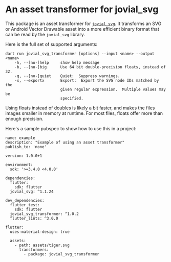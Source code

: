 # An asset transformer for jovial_svg

This package is an asset transformer for 
[`jovial_svg`](https://pub.dev/packages/jovial_svg).  It transforms
an SVG or Android Vector Drawable asset into a more efficient binary
format that can be read by the `jovial_svg` library.

Here is the full set of supported arguments:
```
dart run jovial_svg_transformer [options] --input <name> --output <name>
    -h, --[no-]help     show help message
    -b, --[no-]big      Use 64 bit double-precision floats, instead of 32.
    -q, --[no-]quiet    Quiet:  Suppress warnings.
    -x, --exportx       Export:  Export the SVG node IDs matched by the
                        given regular expression.  Multiple values may be
                        specified.
```

Using floats instead of doubles is likely a bit faster, and makes
the files images smaller in memory at runtime.  For most files,
floats offer more than enough precision.

Here's a sample pubspec to show how to use this in a project:
```
name: example
description: "Example of using an asset transformer"
publish_to: 'none'

version: 1.0.0+1

environment:
  sdk: '>=3.4.0 <4.0.0'

dependencies:
  flutter:
    sdk: flutter
  jovial_svg: ^1.1.24

dev_dependencies:
  flutter_test:
    sdk: flutter
  jovial_svg_transformer: ^1.0.2
  flutter_lints: ^3.0.0

flutter:
  uses-material-design: true

  assets:
    - path: assets/tiger.svg
      transformers:
        - package: jovial_svg_transformer
```
